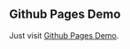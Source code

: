 
## Github Pages Demo

Just visit [Github Pages Demo](https://gauntface.github.io/simple-push-demo/).

